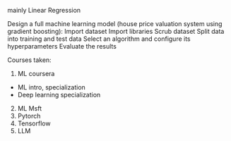 mainly Linear Regression 

Design a full machine learning model (house price valuation system using gradient boosting):
    Import dataset
    Import libraries
    Scrub dataset
    Split data into training and test data
    Select an algorithm and configure its hyperparameters
    Evaluate the results

Courses taken:
1. ML coursera
  - ML intro, specialization 
  - Deep learning specialization 
2. ML Msft
3. Pytorch
4. Tensorflow
5. LLM
